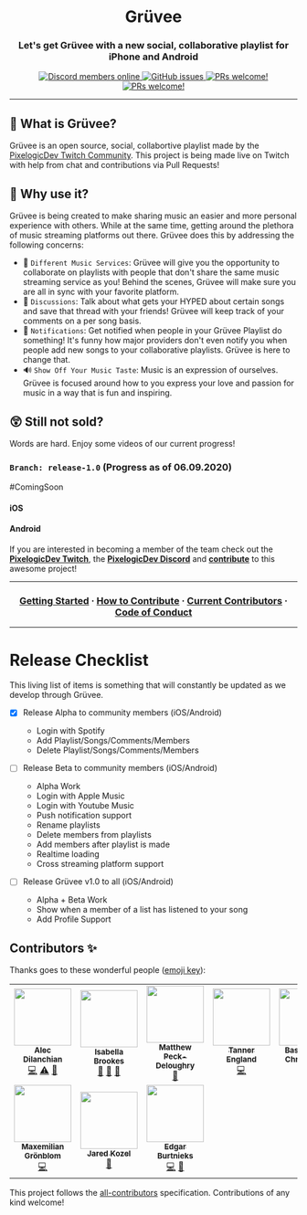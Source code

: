 <h1 align="center">Grüvee</h1>

<h3 align="center">
  <strong>Let's get Grüvee with a new social, collaborative playlist for iPhone and Android</strong>
</h3>

<p align="center">
    <a href="https://discordapp.com/invite/ubgX6T8">
        <img src="https://img.shields.io/discord/391635862959554561?label=Discord" alt="Discord members online" />
    </a>
    <a href="https://github.com/pixelogicdev/gruvee">
        <img alt="GitHub issues" src="https://img.shields.io/github/issues/pixelogicdev/gruvee-mobile">
    </a>
    <a href="CONTRIBUTING.md#-how-to-contribute">
        <img src="https://img.shields.io/badge/PRs-welcome-brightgreen.svg" alt="PRs welcome!" />
    </a>
    <a href="#contributors-">
        <img src="https://img.shields.io/badge/all_contributors-13-orange.svg?style=square" alt="PRs welcome!" />
    </a>
</p>

---

## 🎸 What is Grüvee?

Grüvee is an open source, social, collabortive playlist made by the [PixelogicDev Twitch Community](https://twitch.tv/pixelogicdev). This project is being made live on Twitch with help from chat and contributions via Pull Requests!

## 🤔 Why use it?

Grüvee is being created to make sharing music an easier and more personal experience with others. While at the same time, getting around the plethora of music streaming platforms out there. Grüvee does this by addressing the following concerns:

-   🎵 `Different Music Services`: Grüvee will give you the opportunity to collaborate on playlists with people that don't share the same music streaming service as you! Behind the scenes, Grüvee will make sure you are all in sync with your favorite platform.
-   💬 `Discussions`: Talk about what gets your HYPED about certain songs and save that thread with your friends! Grüvee will keep track of your comments on a per song basis.
-   🔔 `Notifications`: Get notified when people in your Grüvee Playlist do something! It's funny how major providers don't even notify you when people add new songs to your collaborative playlists. Grüvee is here to change that.
-   🔊 `Show Off Your Music Taste`: Music is an expression of ourselves. Grüvee is focused around how to you express your love and passion for music in a way that is fun and inspiring.

## 😲 Still not sold?

Words are hard. Enjoy some videos of our current progress!

### `Branch: release-1.0` (Progress as of 06.09.2020)

#ComingSoon

#### iOS

#### Android

If you are interested in becoming a member of the team check out the **[PixelogicDev Twitch](https://twitch.tv/pixelogicdev)**, the **[PixelogicDev Discord](https://discord.gg/8NFtvp5)** and **[contribute](CONTRIBUTING.md)** to this awesome project!

---

<h3 align="center">
 <a href="docs/">Getting Started</a>
  <span> · </span>
  <a href="CONTRIBUTING.md#how-to-contribute">How to Contribute</a>
  <span> · </span>
  <a href="CONTRIBUTING.md#-current-contributors">Current Contributors</a>
  <span> · </span>
  <a href="CODE_OF_CONDUCT.md">Code of Conduct</a>
</h3>

---

# Release Checklist

This living list of items is something that will constantly be updated as we develop through Grüvee.

-   [x] Release Alpha to community members (iOS/Android)

    -   Login with Spotify
    -   Add Playlist/Songs/Comments/Members
    -   Delete Playlist/Songs/Comments/Members

-   [ ] Release Beta to community members (iOS/Android)

    -   Alpha Work
    -   Login with Apple Music
    -   Login with Youtube Music
    -   Push notification support
    -   Rename playlists
    -   Delete members from playlists
    -   Add members after playlist is made
    -   Realtime loading
    -   Cross streaming platform support

-   [ ] Release Grüvee v1.0 to all (iOS/Android)
    -   Alpha + Beta Work
    -   Show when a member of a list has listened to your song
    -   Add Profile Support

<!--
## Things Left To Document

-   Add setup for integrating gruveebackend repo
-   Add setup for running Android emulator
-   Android startup `emulator -avd Pixel_2_API_29`
-   Add APK build process
-   Add Assembly process for APK `./gradlew app:assembleRelease`
-->

## Contributors ✨

Thanks goes to these wonderful people ([emoji key](https://allcontributors.org/docs/en/emoji-key)):

<!-- ALL-CONTRIBUTORS-LIST:START - Do not remove or modify this section -->
<!-- prettier-ignore-start -->
<!-- markdownlint-disable -->
<table>
  <tr>
    <td align="center"><a href="https://github.com/adilanchian"><img src="https://avatars0.githubusercontent.com/u/13204620?v=4" width="100px;" alt=""/><br /><sub><b>Alec Dilanchian</b></sub></a><br /><a href="https://github.com/PixelogicDev/Gruvee-Mobile/commits?author=adilanchian" title="Code">💻</a> <a href="https://github.com/PixelogicDev/Gruvee-Mobile/commits?author=adilanchian" title="Tests">⚠️</a> <a href="https://github.com/PixelogicDev/Gruvee-Mobile/commits?author=adilanchian" title="Documentation">📖</a></td>
    <td align="center"><a href="https://github.com/isabellabrookes"><img src="https://avatars1.githubusercontent.com/u/12928252?v=4" width="100px;" alt=""/><br /><sub><b>Isabella Brookes</b></sub></a><br /><a href="https://github.com/PixelogicDev/Gruvee-Mobile/pulls?q=is%3Apr+reviewed-by%3Aisabellabrookes" title="Reviewed Pull Requests">👀</a> <a href="#maintenance-isabellabrookes" title="Maintenance">🚧</a> <a href="https://github.com/PixelogicDev/Gruvee-Mobile/commits?author=isabellabrookes" title="Documentation">📖</a></td>
    <td align="center"><a href="https://deloughry.co.uk"><img src="https://avatars2.githubusercontent.com/u/1541665?v=4" width="100px;" alt=""/><br /><sub><b>Matthew Peck-Deloughry</b></sub></a><br /><a href="https://github.com/PixelogicDev/Gruvee-Mobile/commits?author=DR-DinoMight" title="Documentation">📖</a></td>
    <td align="center"><a href="https://github.com/tjengland"><img src="https://avatars0.githubusercontent.com/u/40497468?v=4" width="100px;" alt=""/><br /><sub><b>Tanner England</b></sub></a><br /><a href="https://github.com/PixelogicDev/Gruvee-Mobile/commits?author=tjengland" title="Code">💻</a></td>
    <td align="center"><a href="https://github.com/BastianInuk"><img src="https://avatars3.githubusercontent.com/u/7114643?v=4" width="100px;" alt=""/><br /><sub><b>Bastian Inuk Christensen</b></sub></a><br /><a href="https://github.com/PixelogicDev/Gruvee-Mobile/commits?author=BastianInuk" title="Code">💻</a></td>
    <td align="center"><a href="http://creativenobu.github.io"><img src="https://avatars0.githubusercontent.com/u/3767728?v=4" width="100px;" alt=""/><br /><sub><b>Arnold Chand</b></sub></a><br /><a href="https://github.com/PixelogicDev/Gruvee-Mobile/commits?author=creativenobu" title="Code">💻</a></td>
    <td align="center"><a href="http://miguelnicolas.dev"><img src="https://avatars3.githubusercontent.com/u/32444146?v=4" width="100px;" alt=""/><br /><sub><b>Miguel Nicolas</b></sub></a><br /><a href="https://github.com/PixelogicDev/Gruvee-Mobile/commits?author=miugel" title="Documentation">📖</a></td>
  </tr>
  <tr>
    <td align="center"><a href="https://maxemiliang.me"><img src="https://avatars0.githubusercontent.com/u/7084690?v=4" width="100px;" alt=""/><br /><sub><b>Maxemilian Grönblom</b></sub></a><br /><a href="https://github.com/PixelogicDev/Gruvee-Mobile/commits?author=maxemiliang" title="Code">💻</a></td>
    <td align="center"><a href="https://dynamicdonkey.github.io/"><img src="https://avatars0.githubusercontent.com/u/34009754?v=4" width="100px;" alt=""/><br /><sub><b>Jared Kozel</b></sub></a><br /><a href="https://github.com/PixelogicDev/Gruvee-Mobile/commits?author=DynamicDonkey" title="Documentation">📖</a></td>
    <td align="center"><a href="https://edburtnieks.me"><img src="https://avatars0.githubusercontent.com/u/47947787?v=4" width="100px;" alt=""/><br /><sub><b>Edgar Burtnieks</b></sub></a><br /><a href="https://github.com/PixelogicDev/Gruvee-Mobile/commits?author=edburtnieks" title="Code">💻</a> <a href="https://github.com/PixelogicDev/Gruvee-Mobile/commits?author=edburtnieks" title="Documentation">📖</a></td>
  </tr>
</table>

<!-- markdownlint-enable -->
<!-- prettier-ignore-end -->
<!-- ALL-CONTRIBUTORS-LIST:END -->

This project follows the [all-contributors](https://github.com/all-contributors/all-contributors) specification. Contributions of any kind welcome!
